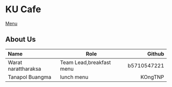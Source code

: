 # KU Cafe
 [Menu](menu.md)

## About Us

| Name  | Role | Github  |
|:------|------|--------:|
|Warat narattharaksa|Team Lead,breakfast menu| b5710547221 |
|Tanapol Buangma|lunch menu| KOngTNP |
